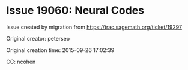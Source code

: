 # Issue 19060: Neural Codes

Issue created by migration from https://trac.sagemath.org/ticket/19297

Original creator: peterseo

Original creation time: 2015-09-26 17:02:39

CC:  ncohen



